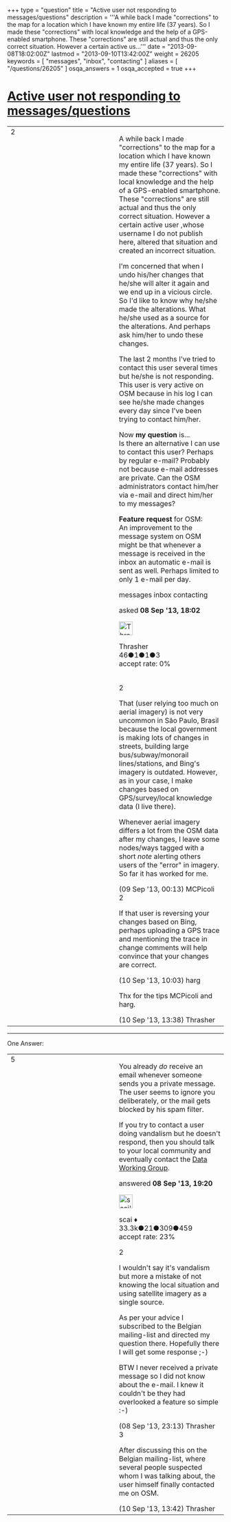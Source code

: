 +++
type = "question"
title = "Active user not responding to messages/questions"
description = '''A while back I made &quot;corrections&quot; to the map for a location which I have known my entire life (37 years). So I made these &quot;corrections&quot; with local knowledge and the help of a GPS-enabled smartphone. These &quot;corrections&quot; are still actual and thus the only correct situation. However a certain active us...'''
date = "2013-09-08T18:02:00Z"
lastmod = "2013-09-10T13:42:00Z"
weight = 26205
keywords = [ "messages", "inbox", "contacting" ]
aliases = [ "/questions/26205" ]
osqa_answers = 1
osqa_accepted = true
+++

<div class="headNormal">

# [Active user not responding to messages/questions](/questions/26205/active-user-not-responding-to-messagesquestions)

</div>

<div id="main-body">

<div id="askform">

<table id="question-table" style="width:100%;">
<colgroup>
<col style="width: 50%" />
<col style="width: 50%" />
</colgroup>
<tbody>
<tr>
<td style="width: 30px; vertical-align: top"><div class="vote-buttons">
<span id="post-26205-upvote" class="ajax-command post-vote up" rel="nofollow" title="I like this post (click again to cancel)"> </span>
<div id="post-26205-score" class="post-score" title="current number of votes">
2
</div>
<span id="post-26205-downvote" class="ajax-command post-vote down" rel="nofollow" title="I dont like this post (click again to cancel)"> </span> <span id="favorite-mark" class="ajax-command favorite-mark" rel="nofollow" title="mark/unmark this question as favorite (click again to cancel)"> </span>
<div id="favorite-count" class="favorite-count">
&#10;</div>
</div></td>
<td><div id="item-right">
<div class="question-body">
<p>A while back I made "corrections" to the map for a location which I have known my entire life (37 years). So I made these "corrections" with local knowledge and the help of a GPS-enabled smartphone. These "corrections" are still actual and thus the only correct situation. However a certain active user ,whose username I do not publish here, altered that situation and created an incorrect situation.</p>
<p>I'm concerned that when I undo his/her changes that he/she will alter it again and we end up in a vicious circle. So I'd like to know why he/she made the alterations. What he/she used as a source for the alterations. And perhaps ask him/her to undo these changes.</p>
<p>The last 2 months I've tried to contact this user several times but he/she is not responding. This user is very active on OSM because in his log I can see he/she made changes every day since I've been trying to contact him/her.</p>
<p>Now <strong>my question</strong> is...<br />
Is there an alternative I can use to contact this user? Perhaps by regular e-mail? Probably not because e-mail addresses are private. Can the OSM administrators contact him/her via e-mail and direct him/her to my messages?</p>
<p><strong>Feature request</strong> for OSM:<br />
An improvement to the message system on OSM might be that whenever a message is received in the inbox an automatic e-mail is sent as well. Perhaps limited to only 1 e-mail per day.</p>
</div>
<div id="question-tags" class="tags-container tags">
<span class="post-tag tag-link-messages" rel="tag" title="see questions tagged &#39;messages&#39;">messages</span> <span class="post-tag tag-link-inbox" rel="tag" title="see questions tagged &#39;inbox&#39;">inbox</span> <span class="post-tag tag-link-contacting" rel="tag" title="see questions tagged &#39;contacting&#39;">contacting</span>
</div>
<div id="question-controls" class="post-controls">
&#10;</div>
<div class="post-update-info-container">
<div class="post-update-info post-update-info-user">
<p>asked <strong>08 Sep '13, 18:02</strong></p>
<img src="https://secure.gravatar.com/avatar/fdb36db8c0d344c80eaeb39ba778f4ac?s=32&amp;d=identicon&amp;r=g" class="gravatar" width="32" height="32" alt="Thrasher&#39;s gravatar image" />
<p><span>Thrasher</span><br />
<span class="score" title="46 reputation points">46</span><span title="1 badges"><span class="badge1">●</span><span class="badgecount">1</span></span><span title="1 badges"><span class="silver">●</span><span class="badgecount">1</span></span><span title="3 badges"><span class="bronze">●</span><span class="badgecount">3</span></span><br />
<span class="accept_rate" title="Rate of the user&#39;s accepted answers">accept rate:</span> <span title="Thrasher has no accepted answers">0%</span> </br></br></p>
</div>
</div>
<div id="comments-container-26205" class="comments-container">
<span id="26211"></span>
<div id="comment-26211" class="comment">
<div id="post-26211-score" class="comment-score">
2
</div>
<div class="comment-text">
<p>That (user relying too much on aerial imagery) is not very uncommon in São Paulo, Brasil because the local government is making lots of changes in streets, building large bus/subway/monorail lines/stations, and Bing's imagery is outdated. However, as in your case, I make changes based on GPS/survey/local knowledge data (I live there).</p>
<p>Whenever aerial imagery differs a lot from the OSM data after my changes, I leave some nodes/ways tagged with a short <em>note</em> alerting others users of the "error" in imagery. So far it has worked for me.</p>
</div>
<div id="comment-26211-info" class="comment-info">
<span class="comment-age">(09 Sep '13, 00:13)</span> <span class="comment-user userinfo">MCPicoli</span>
</div>
</div>
<span id="26243"></span>
<div id="comment-26243" class="comment">
<div id="post-26243-score" class="comment-score">
2
</div>
<div class="comment-text">
<p>If that user is reversing your changes based on Bing, perhaps uploading a GPS trace and mentioning the trace in change comments will help convince that your changes are correct.</p>
</div>
<div id="comment-26243-info" class="comment-info">
<span class="comment-age">(10 Sep '13, 10:03)</span> <span class="comment-user userinfo">harg</span>
</div>
</div>
<span id="26250"></span>
<div id="comment-26250" class="comment">
<div id="post-26250-score" class="comment-score">
&#10;</div>
<div class="comment-text">
<p>Thx for the tips MCPicoli and harg.</p>
</div>
<div id="comment-26250-info" class="comment-info">
<span class="comment-age">(10 Sep '13, 13:38)</span> <span class="comment-user userinfo">Thrasher</span>
</div>
</div>
</div>
<div id="comment-tools-26205" class="comment-tools">
&#10;</div>
<div class="clear">
&#10;</div>
<div id="comment-26205-form-container" class="comment-form-container">
&#10;</div>
<div class="clear">
&#10;</div>
</div></td>
</tr>
</tbody>
</table>

------------------------------------------------------------------------

<div class="tabBar">

<span id="sort-top"></span>

<div class="headQuestions">

One Answer:

</div>

</div>

<span id="26207"></span>

<div id="answer-container-26207" class="answer accepted-answer">

<table style="width:100%;">
<colgroup>
<col style="width: 50%" />
<col style="width: 50%" />
</colgroup>
<tbody>
<tr>
<td style="width: 30px; vertical-align: top"><div class="vote-buttons">
<span id="post-26207-upvote" class="ajax-command post-vote up" rel="nofollow" title="I like this post (click again to cancel)"> </span>
<div id="post-26207-score" class="post-score" title="current number of votes">
5
</div>
<span id="post-26207-downvote" class="ajax-command post-vote down" rel="nofollow" title="I dont like this post (click again to cancel)"> </span> <span class="accept-answer on" rel="nofollow" title="Thrasher has selected this answer as the correct answer"> </span>
</div></td>
<td><div class="item-right">
<div class="answer-body">
<p>You already <em>do</em> receive an email whenever someone sends you a private message. The user seems to ignore you deliberately, or the mail gets blocked by his spam filter.</p>
<p>If you try to contact a user doing vandalism but he doesn't respond, then you should talk to your local community and eventually contact the <a href="https://wiki.openstreetmap.org/wiki/DWG">Data Working Group</a>.</p>
</div>
<div class="answer-controls post-controls">
&#10;</div>
<div class="post-update-info-container">
<div class="post-update-info post-update-info-user">
<p>answered <strong>08 Sep '13, 19:20</strong></p>
<img src="https://secure.gravatar.com/avatar/52d3234f3be58156770e8a91d575bfbd?s=32&amp;d=identicon&amp;r=g" class="gravatar" width="32" height="32" alt="scai&#39;s gravatar image" />
<p><span>scai ♦</span><br />
<span class="score" title="33317 reputation points"><span>33.3k</span></span><span title="21 badges"><span class="badge1">●</span><span class="badgecount">21</span></span><span title="309 badges"><span class="silver">●</span><span class="badgecount">309</span></span><span title="459 badges"><span class="bronze">●</span><span class="badgecount">459</span></span><br />
<span class="accept_rate" title="Rate of the user&#39;s accepted answers">accept rate:</span> <span title="scai has 168 accepted answers">23%</span></p>
</div>
</div>
<div id="comments-container-26207" class="comments-container">
<span id="26210"></span>
<div id="comment-26210" class="comment">
<div id="post-26210-score" class="comment-score">
2
</div>
<div class="comment-text">
<p>I wouldn't say it's vandalism but more a mistake of not knowing the local situation and using satellite imagery as a single source.</p>
<p>As per your advice I subscribed to the Belgian mailing-list and directed my question there. Hopefully there I will get some response ;-)</p>
<p>BTW I never received a private message so I did not know about the e-mail. I knew it couldn't be they had overlooked a feature so simple :-)</p>
</div>
<div id="comment-26210-info" class="comment-info">
<span class="comment-age">(08 Sep '13, 23:13)</span> <span class="comment-user userinfo">Thrasher</span>
</div>
</div>
<span id="26251"></span>
<div id="comment-26251" class="comment">
<div id="post-26251-score" class="comment-score">
3
</div>
<div class="comment-text">
<p>After discussing this on the Belgian mailing-list, where several people suspected whom I was talking about, the user himself finally contacted me on OSM.</p>
</div>
<div id="comment-26251-info" class="comment-info">
<span class="comment-age">(10 Sep '13, 13:42)</span> <span class="comment-user userinfo">Thrasher</span>
</div>
</div>
</div>
<div id="comment-tools-26207" class="comment-tools">
&#10;</div>
<div class="clear">
&#10;</div>
<div id="comment-26207-form-container" class="comment-form-container">
&#10;</div>
<div class="clear">
&#10;</div>
</div></td>
</tr>
</tbody>
</table>

</div>

<div class="paginator-container-left">

</div>

</div>

</div>


